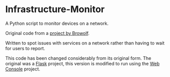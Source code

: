 # Infrastructure-Monitor
A Python script to monitor devices on a network.

Original code from a [project by Browolf](https://github.com/browolf/Infrastructure-Monitor).

Written to spot issues with services on a network rather than having to wait for users to report.

This code has been changed considerably from its original form. The original was a [Flask](https://flask.palletsprojects.com/en/2.2.x/) project, this version is modified to run using the [Web Console](https://github.com/dhicks6345789/web-console) project.
